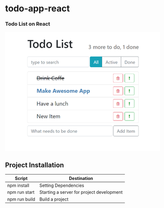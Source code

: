 # todo-app-react
### Todo List on React

![todo-react](todo-app-react/screenshots/demo.png "todo-react")

## Project Installation

| Script | Destination |
| ------ | ----------- |
| npm install | Setting Dependencies |
| npm run start | Starting a server for project development |
| npm run build | Build a project |